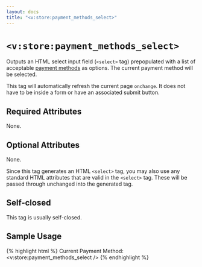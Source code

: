 ```yaml
---
layout: docs
title: "<v:store:payment_methods_select>"
---
```


# `<v:store:payment_methods_select>`

Outputs an HTML select input field (`<select>` tag) prepopulated with a
list of acceptable [payment methods](/ecommerce.merchant_account/) as
options. The current payment method will be selected.

This tag will automatically refresh the current page `onchange`. It does
not have to be inside a form or have an associated submit button.

## Required Attributes

None.

## Optional Attributes

None.

Since this tag generates an HTML `<select>` tag, you may also use any
standard HTML attributes that are valid in the `<select>` tag. These
will be passed through unchanged into the generated tag.

## Self-closed

This tag is usually self-closed.

## Sample Usage

{% highlight html %}
Current Payment Method: <v:store:payment_methods_select />
{% endhighlight %}
